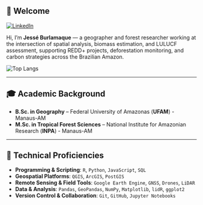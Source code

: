 ## 👋 Welcome

[![LinkedIn](https://img.shields.io/badge/LinkedIn-blue?style=flat&logo=linkedin)](https://www.linkedin.com/in/jesseburlamaque/?locale=en_US)

Hi, I’m **Jessé Burlamaque** — a geographer and forest researcher working at the intersection of spatial analysis, biomass estimation, and LULUCF assessment, supporting REDD+ projects, deforestation monitoring, and carbon strategies across the Brazilian Amazon.

![Top Langs](https://github-readme-stats.vercel.app/api/top-langs/?username=jesseburlamaque&layout=compact)

---

## 🎓 Academic Background

- **B.Sc. in Geography** – Federal University of Amazonas (**UFAM**) - Manaus-AM  
- **M.Sc. in Tropical Forest Sciences** – National Institute for Amazonian Research (**INPA**) - Manaus-AM  

---

## 🧰 Technical Proficiencies

- **Programming & Scripting**: `R`, `Python`, `JavaScript`, `SQL`
- **Geospatial Platforms**: `QGIS`, `ArcGIS`, `PostGIS`
- **Remote Sensing & Field Tools**: `Google Earth Engine`, `GNSS`, `Drones`, `LiDAR`
- **Data & Analysis**: `Pandas`, `GeoPandas`, `NumPy`, `Matplotlib`, `lidR`, `ggplot2`
- **Version Control & Collaboration**: `Git`, `GitHub`, `Jupyter Notebooks`
